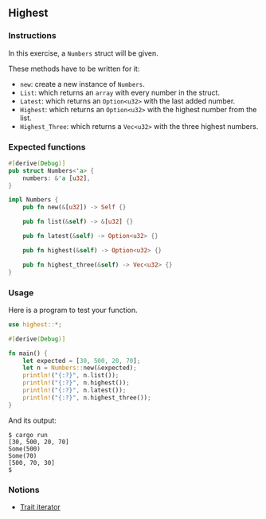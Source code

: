 ## Highest

### Instructions

In this exercise, a `Numbers` struct will be given.

These methods have to be written for it:
- `new`: create a new instance of `Numbers`.
- `List`: which returns an `array` with every number in the struct.
- `Latest`: which returns an `Option<u32>` with the last added number.
- `Highest`: which returns an `Option<u32>` with the highest number from the list.
- `Highest_Three`: which returns a `Vec<u32>` with the three highest numbers.

### Expected functions

```rust
#[derive(Debug)]
pub struct Numbers<'a> {
    numbers: &'a [u32],
}

impl Numbers {
    pub fn new(&[u32]) -> Self {}

    pub fn list(&self) -> &[u32] {}

    pub fn latest(&self) -> Option<u32> {}

    pub fn highest(&self) -> Option<u32> {}

    pub fn highest_three(&self) -> Vec<u32> {}
}
```

### Usage

Here is a program to test your function.

```rust
use highest::*;

#[derive(Debug)]

fn main() {
    let expected = [30, 500, 20, 70];
    let n = Numbers::new(&expected);
    println!("{:?}", n.list());
    println!("{:?}", n.highest());
    println!("{:?}", n.latest());
    println!("{:?}", n.highest_three());
}
```

And its output:

```console
$ cargo run
[30, 500, 20, 70]
Some(500)
Some(70)
[500, 70, 30]
$
```

### Notions

- [Trait iterator](https://doc.rust-lang.org/std/iter/trait.Iterator.html)
